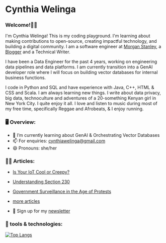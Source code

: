 <!--**CynthiaWelinga/CynthiaWelinga** is a ✨ _special_ ✨ repository because its `README.md` (this file) appears on your GitHub profile.-->

# Cynthia Welinga

### Welcome!👋🏾 

<p> I'm Cynthia Welinga! This is my coding playground. I'm learning about making contributions to open-source, creating impactful technology, and building a digital community. I am a software engineer at <a href="https://www.linkedin.com/in/cynthia-juma/">Morgan Stanley</a>, a <a href="https://cynthiawelinga.com/">Blogger</a> and a Technical Writer.</p> 
<p>I have been a Data Engineer for the past 4 years, working on engineering data pipelines and data platforms. I am currently transition into a GenAI developer role where I will focus on building vector databases for internal business functions.</p>
<p>I code in Python and SQL and have experience with Java, C++, HTML & CSS and Scala. I am always learning new things. I write about data privacy, big data, technoculture and adventures of a 20-something Kenyan girl in New York City. I quite enjoy it all. I love and listen to music during most of my free time, specifically Reggae and Afrobeats, & I enjoy running.</p>

 
### 🖥️ Overview: 
- 🌱 I’m currently learning about GenAI & Orchestrating Vector Databases
- 📫 For enquiries: cynthiawelinga@gmail.com 
- 😄 Pronouns: she/her

### ✍🏾 Articles:
- <a href="https://cynthiawelinga.com/is-your-iot-cool-or-creepy/">Is Your IoT Cool or Creepy?</a>
- <a href="https://cynthiawelinga.com/understanding-section-230/">Understanding Section 230</a>
- <a href="https://cynthiawelinga.com/218-2/">Government Surveillance in the Age of Protests</a>
- <a href="https://cynthiawelinga.com/tech-articles/">more articles</a>

- 💌 Sign up for my <a href="https://cynthiawelinga.com/subscribe/">newsletter</a>

### 🔧 tools & technologies:
[![Top Langs](https://github-readme-stats.vercel.app/api/top-langs/?username=CynthiaWelinga&layout=compact)](https://github.com/CynthiaWelinga/github-readme-stats)













